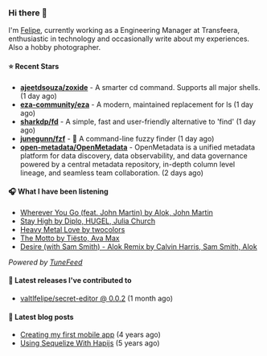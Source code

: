 ### Hi there 👋

I'm [Felipe](https://felipevm.com), currently working as a Engineering Manager at Transfeera, enthusiastic in technology and occasionally write about my experiences. Also a hobby photographer.

#### ⭐ Recent Stars
- **[ajeetdsouza/zoxide](https://github.com/ajeetdsouza/zoxide)** - A smarter cd command. Supports all major shells. (1 day ago)
- **[eza-community/eza](https://github.com/eza-community/eza)** - A modern, maintained replacement for ls (1 day ago)
- **[sharkdp/fd](https://github.com/sharkdp/fd)** - A simple, fast and user-friendly alternative to &#39;find&#39; (1 day ago)
- **[junegunn/fzf](https://github.com/junegunn/fzf)** - :cherry_blossom: A command-line fuzzy finder (1 day ago)
- **[open-metadata/OpenMetadata](https://github.com/open-metadata/OpenMetadata)** - OpenMetadata is a unified metadata platform for data discovery, data observability, and data governance powered by a central metadata repository, in-depth column level lineage, and seamless team collaboration. (2 days ago)

#### 🎧 What I have been listening
- [Wherever You Go (feat. John Martin) by Alok, John Martin](https://open.spotify.com/track/2AxWgWJarJxOdU9C2T85yR)
- [Stay High by Diplo, HUGEL, Julia Church](https://open.spotify.com/track/7LXimIqTYO76Utly8VFABu)
- [Heavy Metal Love by twocolors](https://open.spotify.com/track/07VcTAooOBP8hIluuUS5xr)
- [The Motto by Tiësto, Ava Max](https://open.spotify.com/track/3j11iDncb7ZeDMw7lFucqM)
- [Desire (with Sam Smith) - Alok Remix by Calvin Harris, Sam Smith, Alok](https://open.spotify.com/track/7qyoYlYSgfeTqAqJXmoIKe)

_Powered by [TuneFeed](https://tunefeed.app?ref=valtlfelipe-gh-profile)_ 

#### 🚀 Latest releases I've contributed to


- [valtlfelipe/secret-editor @ 0.0.2](https://github.com/valtlfelipe/secret-editor/releases/tag/0.0.2) (1 month ago)

#### 📄 Latest blog posts
- [Creating my first mobile app](https://felipevm.com/posts/creating-my-first-mobile-app/) (4 years ago)
- [Using Sequelize With Hapijs](https://felipevm.com/posts/using-sequelize-with-hapijs/) (5 years ago)
